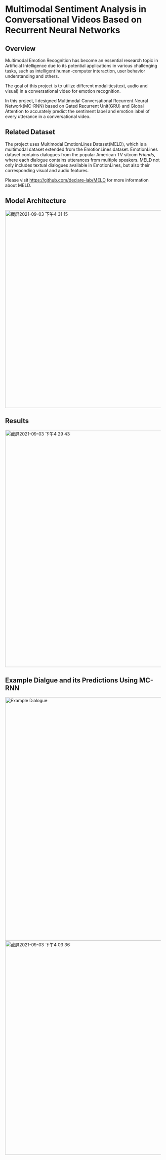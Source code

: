 # Multimodal Sentiment Analysis in Conversational Videos Based on Recurrent Neural Networks
## Overview
Multimodal Emotion Recognition has become an essential research topic in Artificial Intelligence due to its potential applications in various challenging tasks, such as intelligent human-computer interaction, user behavior understanding and others. 

The goal of this project is to utilize different modalities(text, audio and visual) in a conversational video for emotion recognition.

In this project, I designed Multimodal Conversational Recurrent Neural Network(MC-RNN) based on Gated Recurrent Unit(GRU) and Global Attention to accurately predict the sentiment label and emotion label of every utterance in a conversational video.


## Related Dataset
The project uses Multimodal EmotionLines Dataset(MELD), which is a multimodal dataset extended from the EmotionLines dataset. EmotionLines dataset contains dialogues from the popular American TV sitcom *Friends*, where each dialogue contains utterances from multiple speakers. MELD not only includes textual dialogues available in EmotionLines, but also their corresponding visual and audio features.

Please visit https://github.com/declare-lab/MELD for more information about MELD.


## Model Architecture
<img width="638" alt="截屏2021-09-03 下午4 31 15" src="https://user-images.githubusercontent.com/37060800/131975662-04154bea-3898-4a81-925e-2ba12bb5ed4d.png">


## Results
<img width="765" alt="截屏2021-09-03 下午4 29 43" src="https://user-images.githubusercontent.com/37060800/131975562-cf6a4306-f64b-41e5-843f-84e5f44cba4d.png">


## Example Dialgue and its Predictions Using MC-RNN
<img width="786" alt="Example Dialogue" src="https://user-images.githubusercontent.com/37060800/131972610-f5f4e067-d8d5-4c2b-aa0c-373ac1305b83.png">
 <img width="690" alt="截屏2021-09-03 下午4 03 36" src="https://user-images.githubusercontent.com/37060800/131972856-1efcaeab-98a5-4286-8355-c4b1f24c2ebe.png">






